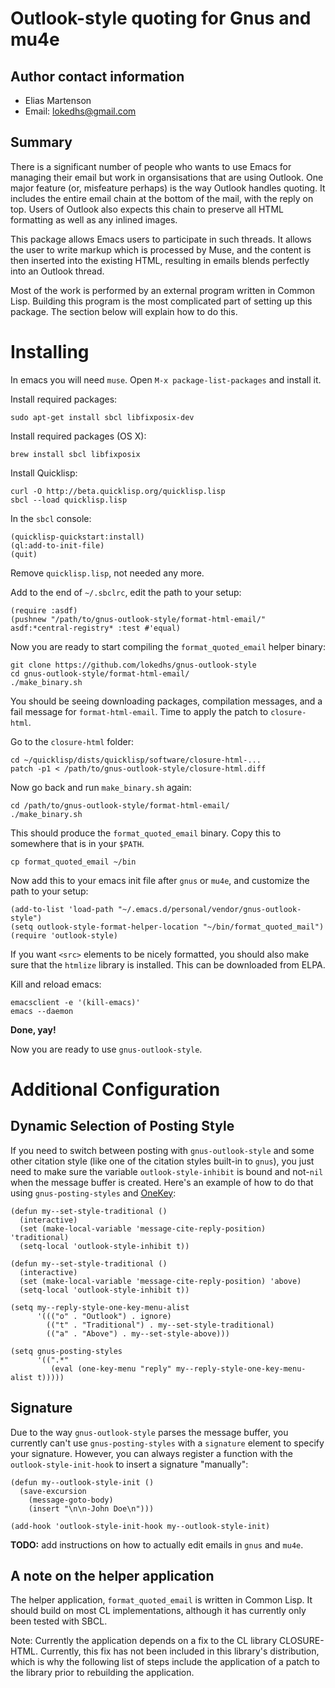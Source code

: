 Outlook-style quoting for Gnus and mu4e
=======================================

Author contact information
--------------------------

  - Elias Martenson
  - Email: lokedhs@gmail.com

Summary
-------

There is a significant number of people who wants to use Emacs
for managing their email but work in organsisations that are using
Outlook. One major feature (or, misfeature perhaps) is the way
Outlook handles quoting. It includes the entire email chain at the
bottom of the mail, with the reply on top. Users of Outlook also
expects this chain to preserve all HTML formatting as well as any
inlined images.

This package allows Emacs users to participate in such threads. It
allows the user to write markup which is processed by Muse, and the
content is then inserted into the existing HTML, resulting in emails
blends perfectly into an Outlook thread.

Most of the work is performed by an external program written in
Common Lisp. Building this program is the most complicated part
of setting up this package. The section below will explain how
to do this.

Installing
==========

In emacs you will need `muse`. Open `M-x package-list-packages` and install it.

Install required packages:

    sudo apt-get install sbcl libfixposix-dev
 
Install required packages (OS X):

    brew install sbcl libfixposix

Install Quicklisp:

    curl -O http://beta.quicklisp.org/quicklisp.lisp
    sbcl --load quicklisp.lisp

In the `sbcl` console:

    (quicklisp-quickstart:install)
    (ql:add-to-init-file)
    (quit)

Remove `quicklisp.lisp`, not needed any more.

Add to the end of `~/.sbclrc`, edit the path to your setup:

    (require :asdf)
    (pushnew "/path/to/gnus-outlook-style/format-html-email/" asdf:*central-registry* :test #'equal)

Now you are ready to start compiling the `format_quoted_email` helper binary:

    git clone https://github.com/lokedhs/gnus-outlook-style
    cd gnus-outlook-style/format-html-email/
    ./make_binary.sh

You should be seeing downloading packages, compilation messages, and a fail message for `format-html-email`. Time to apply the patch to `closure-html`.

Go to the `closure-html` folder:

    cd ~/quicklisp/dists/quicklisp/software/closure-html-...
    patch -p1 < /path/to/gnus-outlook-style/closure-html.diff

Now go back and run `make_binary.sh` again:

    cd /path/to/gnus-outlook-style/format-html-email/
    ./make_binary.sh

This should produce the `format_quoted_email` binary. Copy this to somewhere that is in your `$PATH`.

    cp format_quoted_email ~/bin

Now add this to your emacs init file after `gnus` or `mu4e`, and customize the path to your setup:

    (add-to-list 'load-path "~/.emacs.d/personal/vendor/gnus-outlook-style")
    (setq outlook-style-format-helper-location "~/bin/format_quoted_mail")
    (require 'outlook-style)

If you want `<src>` elements to be nicely formatted, you should also
make sure that the `htmlize` library is installed. This can be
downloaded from ELPA.

Kill and reload emacs:

    emacsclient -e '(kill-emacs)'
    emacs --daemon

**Done, yay!**

Now you are ready to use `gnus-outlook-style`.

Additional Configuration
========================

Dynamic Selection of Posting Style
----------------------------------

If you need to switch between posting with `gnus-outlook-style` and some
other citation style (like one of the citation styles built-in to `gnus`),
you just need to make sure the variable `outlook-style-inhibit` is bound
and not-`nil` when the message buffer is created.  Here's an example of how
to do that using `gnus-posting-styles` and
[OneKey](http://emacswiki.org/emacs/OneKey):

```elisp
(defun my--set-style-traditional ()
  (interactive)
  (set (make-local-variable 'message-cite-reply-position) 'traditional)
  (setq-local 'outlook-style-inhibit t))

(defun my--set-style-traditional ()
  (interactive)
  (set (make-local-variable 'message-cite-reply-position) 'above)
  (setq-local 'outlook-style-inhibit t))

(setq my--reply-style-one-key-menu-alist
      '((("o" . "Outlook") . ignore)
        (("t" . "Traditional") . my--set-style-traditional)
        (("a" . "Above") . my--set-style-above)))

(setq gnus-posting-styles
      '((".*"
         (eval (one-key-menu "reply" my--reply-style-one-key-menu-alist t)))))
```

Signature
---------

Due to the way `gnus-outlook-style` parses the message buffer, you
currently can't use `gnus-posting-styles` with a `signature` element to
specify your signature.  However, you can always register a function with
the `outlook-style-init-hook` to insert a signature "manually":

```elisp
(defun my--outlook-style-init ()
  (save-excursion
    (message-goto-body)
    (insert "\n\n-John Doe\n")))

(add-hook 'outlook-style-init-hook my--outlook-style-init)
```


**TODO:** add instructions on how to actually edit emails in `gnus` and `mu4e`.

A note on the helper application
--------------------------------

The helper application, `format_quoted_email` is written in Common
Lisp. It should build on most CL implementations, although it has
currently only been tested with SBCL.

Note: Currently the application depends on a fix to the CL library
CLOSURE-HTML. Currently, this fix has not been included in this
library's distribution, which is why the following list of steps
include the application of a patch to the library prior to rebuilding
the application.

